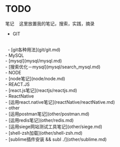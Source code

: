 # TODO
笔记    这里放置我的笔记，搜索，实践，摘录
<br/>
- GIT 
<br/>
   - [git各种用法](git/git.md)
<br/>
- MySQL
<br/>
 - [mysql](mysql/mysql.md)
<br/>
 - [搜索优化－mysql](mysql/search_mysql.md)
<br/>
- NODE
<br/>
 - [node笔记](node/node.md)
<br/>
- REACT.JS
<br/>
 - [react.js笔记](reactjs/reactjs.md)
<br/>
- ReactNative
<br/>
 - [运用react.native笔记](reactNative/reactNative.md)
<br/>
- other
<br/>
 - [运用postman笔记](other/postman.md)
<br/>
 - [运用redis笔记](other/redis.md)
<br/>
 - [运用siege网站测试工具笔记](other/siege.md)
<br/>
 - [shell-zsh加载](other/shell-zsh.md)
<br/>
 - [sublime插件安装 && subl ./](other/sublime.md)